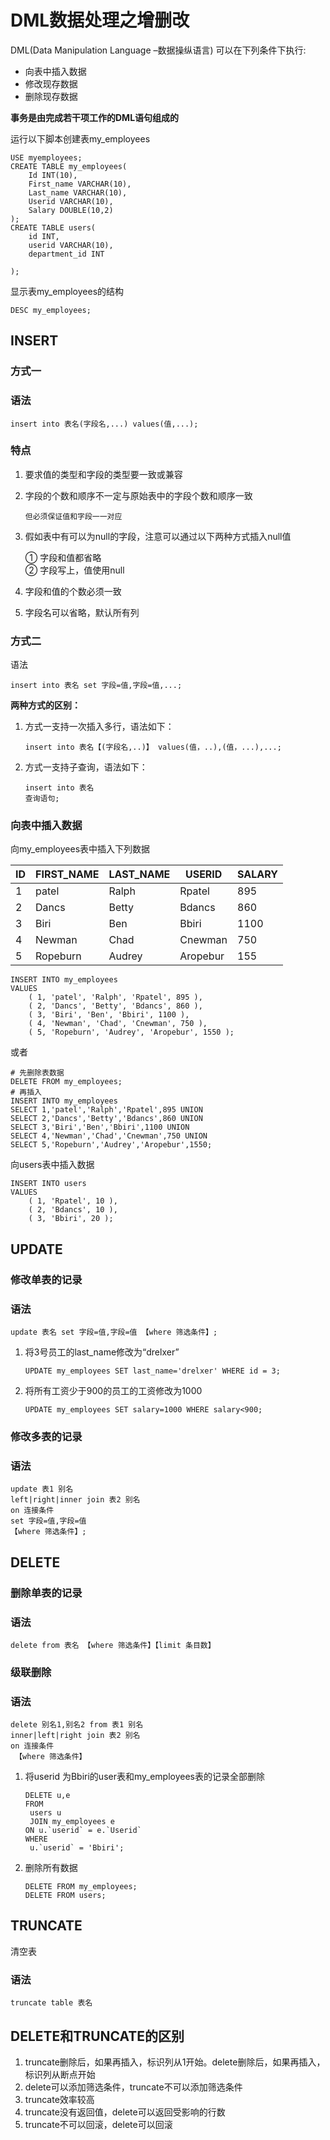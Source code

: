 # DML数据处理之增删改

DML(Data Manipulation Language –数据操纵语言) 可以在下列条件下执行:

- 向表中插入数据
- 修改现存数据
- 删除现存数据

**事务是由完成若干项工作的DML语句组成的**

运行以下脚本创建表my_employees

``` mysql
USE myemployees;
CREATE TABLE my_employees(
	Id INT(10),
	First_name VARCHAR(10),
	Last_name VARCHAR(10),
	Userid VARCHAR(10),
	Salary DOUBLE(10,2)
);
CREATE TABLE users(
	id INT,
	userid VARCHAR(10),
	department_id INT

);
```

显示表my_employees的结构

```mysql
DESC my_employees;
```

## INSERT

### 方式一

### 语法

``` 
insert into 表名(字段名,...) values(值,...);
```

### 特点

1. 要求值的类型和字段的类型要一致或兼容

2. 字段的个数和顺序不一定与原始表中的字段个数和顺序一致

   `但必须保证值和字段一一对应`

3. 假如表中有可以为null的字段，注意可以通过以下两种方式插入null值

   ① 字段和值都省略  
   ② 字段写上，值使用null

4. 字段和值的个数必须一致
5. 字段名可以省略，默认所有列

### 方式二

语法

```
insert into 表名 set 字段=值,字段=值,...;
```

**两种方式的区别：**

1. 方式一支持一次插入多行，语法如下：

   ```
   insert into 表名【(字段名,..)】 values(值，..),(值，...),...;
   ```

   

2. 方式一支持子查询，语法如下：

   ```
   insert into 表名
   查询语句;
   ```

### 向表中插入数据

向my_employees表中插入下列数据

| ID   | FIRST_NAME | LAST_NAME | USERID   | SALARY |
| ---- | ---------- | --------- | -------- | ------ |
| 1    | patel      | Ralph     | Rpatel   | 895    |
| 2    | Dancs      | Betty     | Bdancs   | 860    |
| 3    | Biri       | Ben       | Bbiri    | 1100   |
| 4    | Newman     | Chad      | Cnewman  | 750    |
| 5    | Ropeburn   | Audrey    | Aropebur | 155    |

``` mysql
INSERT INTO my_employees
VALUES
	( 1, 'patel', 'Ralph', 'Rpatel', 895 ),
	( 2, 'Dancs', 'Betty', 'Bdancs', 860 ),
	( 3, 'Biri', 'Ben', 'Bbiri', 1100 ),
	( 4, 'Newman', 'Chad', 'Cnewman', 750 ),
	( 5, 'Ropeburn', 'Audrey', 'Aropebur', 1550 );
```

或者

``` mysql
# 先删除表数据
DELETE FROM my_employees;
# 再插入
INSERT INTO my_employees
SELECT 1,'patel','Ralph','Rpatel',895 UNION
SELECT 2,'Dancs','Betty','Bdancs',860 UNION
SELECT 3,'Biri','Ben','Bbiri',1100 UNION
SELECT 4,'Newman','Chad','Cnewman',750 UNION
SELECT 5,'Ropeburn','Audrey','Aropebur',1550;
```

向users表中插入数据

``` mysql
INSERT INTO users
VALUES
	( 1, 'Rpatel', 10 ),
	( 2, 'Bdancs', 10 ),
	( 3, 'Bbiri', 20 );
```

## UPDATE

### 修改单表的记录

### 语法

```
update 表名 set 字段=值,字段=值 【where 筛选条件】;
```

1. 将3号员工的last_name修改为“drelxer”

   ``` mysql
   UPDATE my_employees SET last_name='drelxer' WHERE id = 3;
   ```

2. 将所有工资少于900的员工的工资修改为1000

   ``` mysql
   UPDATE my_employees SET salary=1000 WHERE salary<900;
   ```

### 修改多表的记录

### 语法

``` 
update 表1 别名 
left|right|inner join 表2 别名 
on 连接条件  
set 字段=值,字段=值 
【where 筛选条件】;
```

## DELETE

### 删除单表的记录

### 语法

```mysql
delete from 表名 【where 筛选条件】【limit 条目数】
```

### 级联删除

### 语法

```
delete 别名1,别名2 from 表1 别名 
inner|left|right join 表2 别名 
on 连接条件
 【where 筛选条件】
```

1. 将userid 为Bbiri的user表和my_employees表的记录全部删除

   ``` mysql
   DELETE u,e 
   FROM
   	users u
   	JOIN my_employees e 
   ON u.`userid` = e.`Userid` 
   WHERE
   	u.`userid` = 'Bbiri';
   ```

   

2. 删除所有数据

   ```
   DELETE FROM my_employees;
   DELETE FROM users;
   ```

## TRUNCATE

清空表

### 语法

```
truncate table 表名
```

## DELETE和TRUNCATE的区别

1. truncate删除后，如果再插入，标识列从1开始。delete删除后，如果再插入，标识列从断点开始
2. delete可以添加筛选条件，truncate不可以添加筛选条件
3. truncate效率较高
4. truncate没有返回值，delete可以返回受影响的行数
5. truncate不可以回滚，delete可以回滚